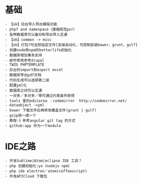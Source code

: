 
# 基础

    - 【ok】后台导入导出模版功能
    - php7 and namespace（遵循规范psr）
    - 各种数据库可以备份和导出导入互通
    - 【ok】common -> misc
    - 【ok】打包?可去除指定文件[安装自动化，可控制安装bower、grunt、gulf]
    - 创建node和npm的betterlife初始化
    - 数据库增加事务支持
    - 邮件修改参考drupal
    - TWIG PHPTEMPLATE
    - 后台的import和export excel
    - 数据库导出pdf文档
    - 代码生成可以选择第二级
    - 配置yml化
    - 数据库之间可以互通
    - 一对多／多对多／等可通过约束条件获得
    - tools 里的editarea ：codemirror  http://codemirror.net/
    - dataobject ->yml
    - bower 下载文件后再修改覆盖文件(grunt | gulf)
    - gzip统一成一个
    - 教程-》参考angular git tag 的方式
    - github:app 作为一个module

# IDE之路

    - 开发Sublime|Atom|eclipse IDE 工具？
    - php 创建初始化:yo（nodejs npm）
    - php ide electron／atom(coffeescript)
    - 开发APICloud 下载包
